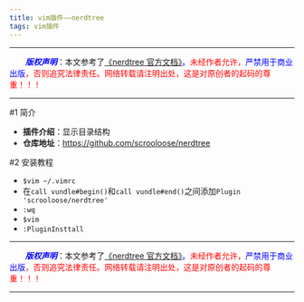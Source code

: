 ```yaml
---
title: vim插件——nerdtree
tags: vim插件
---
```


------

&emsp;&emsp;<font color=blue>**_版权声明_**</font>：本文参考了<font color=blue>[《nerdtree 官方文档》](https://github.com/scrooloose/nerdtree "点击跳转")。</font><font color=red>未经作者允许，<font color=blue>严禁用于商业出版</font>，否则追究法律责任。网络转载请注明出处，这是对原创者的起码的尊重！！！</font>

------

<style>table{word-break:initial;}</style>


#1 简介

* **插件介绍**：显示目录结构
* **仓库地址**：<https://github.com/scrooloose/nerdtree>

#2 安装教程
* `$vim ~/.vimrc`
* 在`call vundle#begin()`和`call vundle#end()`之间添加`Plugin 'scrooloose/nerdtree'`
* `:wq`
* `$vim`
* `:PluginInsttall`


------

&emsp;&emsp;<font color=blue>**_版权声明_**</font>：本文参考了<font color=blue>[《nerdtree 官方文档》](https://github.com/scrooloose/nerdtree "点击跳转")。</font><font color=red>未经作者允许，<font color=blue>严禁用于商业出版</font>，否则追究法律责任。网络转载请注明出处，这是对原创者的起码的尊重！！！</font>

------
